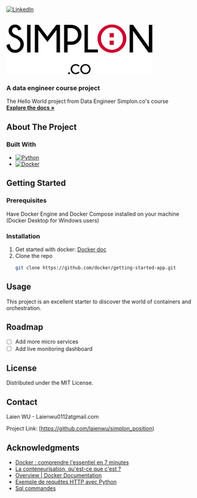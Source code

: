 <!-- PROJECT SHIELDS -->
[![LinkedIn][linkedin-shield]][linkedin-url]

<br />
<div >
  <a href="https://github.com/laienwu/simplon_position">
    <img src="images/logo.png" alt="Logo" width="384" height="131">
  </a>

<h3 align="left">A data engineer course project</h3>

  <p >
    The Hello World project from Data Engineer Simplon.co's course
    <br />
    <a href="README.md"><strong>Explore the docs »</strong></a>
    <br />
    </p>
</div>

<!-- ABOUT THE PROJECT -->

## About The Project

### Built With

* [![Python][Python]][Python-url]
* [![Docker][Docker]][Docker-url]

<!-- GETTING STARTED -->

## Getting Started

### Prerequisites

Have Docker Engine and Docker Compose installed on your machine (Docker Desktop for Windows users)

### Installation

1. Get started with docker: [Docker doc](https://docs.docker.com/guides/get-started/)
2. Clone the repo
   ```sh
   git clone https://github.com/docker/getting-started-app.git
   ```

<!-- USAGE EXAMPLES -->

## Usage

This project is an excellent starter to discover the world of containers and orchestration.

<!-- ROADMAP -->

## Roadmap

- [ ] Add more micro services
- [ ] Add live monitoring dashboard

<!-- LICENSE -->

## License

Distributed under the MIT License.

<!-- CONTACT -->

## Contact

Laien WU - Laienwu0112atgmail.com

Project Link: [https://github.com/laienwu/simplon_position)

<!-- ACKNOWLEDGMENTS -->

## Acknowledgments

* [Docker : comprendre l'essentiel en 7 minutes](https://www.youtube.com/watch?v=caXHwYC3tq8)
* [La conteneurisation, qu'est-ce que c'est ?](https://www.redhat.com/fr/topics/cloud-native-apps/what-is-containerization)
* [Overview | Docker Documentation](https://docs.docker.com/get-started/)
* [Exemple de requêtes HTTP avec Python](https://rtavenar.github.io/poly_python/content/api.html)
* [Sql commandes](https://sql.sh/)

<!-- MARKDOWN LINKS & IMAGES -->

[linkedin-shield]: https://img.shields.io/badge/-LinkedIn-black.svg?style=for-the-badge&logo=linkedin&colorB=555
[linkedin-url]: https://www.linkedin.com/in/laien-wu/
[Python]: https://img.shields.io/badge/python-3670A0?style=for-the-badge&logo=python&logoColor=ffdd54
[Python-url]:https://www.python.org/
[Docker]: https://img.shields.io/badge/Docker-0078D4?style=for-the-badge
[Docker-url]:https://www.docker.com/

